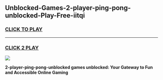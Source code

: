 
## Unblocked-Games-2-player-ping-pong-unblocked-Play-Free-iitqi
<h3>
<a href="https://premium76.site?title=2-player-ping-pong-unblocked&ref=23A">CLICK TO PLAY</a></h3>
<hr>

<h3>
<a href="https://premium76.site?title=2-player-ping-pong-unblocked&ref=23A">CLICK 2 PLAY</a>
  
</h3>

<a href="https://premium76.site?title=2-player-ping-pong-unblocked&ref=23A"><img src="https://clearcache.store/games.png"></a>


**2-player-ping-pong-unblocked games unblocked: Your Gateway to Fun and Accessible Online Gaming**
